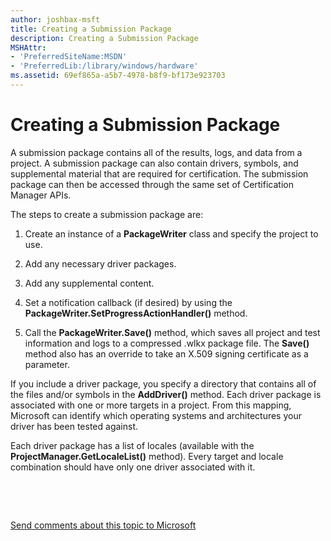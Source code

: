 ```yaml
---
author: joshbax-msft
title: Creating a Submission Package
description: Creating a Submission Package
MSHAttr:
- 'PreferredSiteName:MSDN'
- 'PreferredLib:/library/windows/hardware'
ms.assetid: 69ef865a-a5b7-4978-b8f9-bf173e923703
---
```


# Creating a Submission Package


A submission package contains all of the results, logs, and data from a project. A submission package can also contain drivers, symbols, and supplemental material that are required for certification. The submission package can then be accessed through the same set of Certification Manager APIs.

The steps to create a submission package are:

1.  Create an instance of a **PackageWriter** class and specify the project to use.

2.  Add any necessary driver packages.

3.  Add any supplemental content.

4.  Set a notification callback (if desired) by using the **PackageWriter.SetProgressActionHandler()** method.

5.  Call the **PackageWriter.Save()** method, which saves all project and test information and logs to a compressed .wlkx package file. The **Save()** method also has an override to take an X.509 signing certificate as a parameter.

If you include a driver package, you specify a directory that contains all of the files and/or symbols in the **AddDriver()** method. Each driver package is associated with one or more targets in a project. From this mapping, Microsoft can identify which operating systems and architectures your driver has been tested against.

Each driver package has a list of locales (available with the **ProjectManager.GetLocaleList()** method). Every target and locale combination should have only one driver associated with it.

 

 

[Send comments about this topic to Microsoft](mailto:wsddocfb@microsoft.com?subject=Documentation%20feedback%20%5Bp_hck\p_hck%5D:%20Creating%20a%20Submission%20Package%20%20RELEASE:%20%284/27/2016%29&body=%0A%0APRIVACY%20STATEMENT%0A%0AWe%20use%20your%20feedback%20to%20improve%20the%20documentation.%20We%20don't%20use%20your%20email%20address%20for%20any%20other%20purpose,%20and%20we'll%20remove%20your%20email%20address%20from%20our%20system%20after%20the%20issue%20that%20you're%20reporting%20is%20fixed.%20While%20we're%20working%20to%20fix%20this%20issue,%20we%20might%20send%20you%20an%20email%20message%20to%20ask%20for%20more%20info.%20Later,%20we%20might%20also%20send%20you%20an%20email%20message%20to%20let%20you%20know%20that%20we've%20addressed%20your%20feedback.%0A%0AFor%20more%20info%20about%20Microsoft's%20privacy%20policy,%20see%20http://privacy.microsoft.com/default.aspx. "Send comments about this topic to Microsoft")




